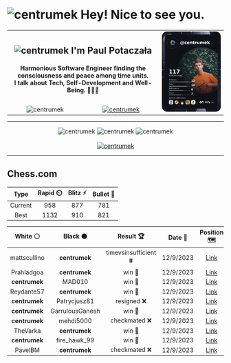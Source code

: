 <h1>
  <img
    src="https://emojis.slackmojis.com/emojis/images/1531849430/4246/blob-sunglasses.gif"
    width="30"
    alt="centrumek"
  />
  Hey! Nice to see you.
</h1>

<table>
  <tbody>
    <tr>
      <td align="center" width="70%" colspan="2">
        <h2>
          <img
            src="https://raw.githubusercontent.com/MartinHeinz/MartinHeinz/master/wave.gif"
            width="30px"
            alt="centrumek"
          />
          I'm Paul Potaczała
        </h2>
        <h4>
          Harmonious Software Engineer finding the consciousness and peace among time units.
          <br/>
          I talk about Tech, Self-Development and Well-Being. 🌿🧘🚀
        </h4>
      </td>
      <td width="30%" rowspan="2">
        <a href="https://app.daily.dev/centrumek">
          <img
            src="./devcard.png"
            alt="centrumek"
          />
        </a>
      </td>
    </tr>
    <tr align="center">
      <td>
        <img
          src="https://komarev.com/ghpvc/?username=centrumek&label=visitors&color=0e75b6&style=flat"
          alt="centrumek"
        >
      </td>
      <td>
        <a href="https://stackoverflow.com/users/14496012/centrumek">
          <img
            src="https://stackoverflow.com/users/flair/14496012.png?theme=dark"
            alt="centrumek"
          >
        </a>
      </td>
    </tr>
  </tbody>
</table>

---
<div align="center">
  <img 
    src="https://github-readme-stats.vercel.app/api?username=centrumek&show_icons=true&count_private=true&theme=darcula&hide_border=true&hide=issues,contribs&bg_color=00000000"
    alt="centrumek"
  />
  <img
    src="https://github-readme-stats.vercel.app/api/top-langs/?username=centrumek&layout=compact&hide_border=true&theme=darcula&bg_color=00000000&langs_count=6&exclude_repo=air-statistic-app"
    alt="centrumek"
  />
  <img 
    src="https://github-readme-streak-stats.herokuapp.com?user=centrumek&theme=darcula&hide_border=true&background=FFFFFF00"
    alt="centrumek"
  />
  <br/>
  <br/>
  <a href="https://www.buymeacoffee.com/centrumek">
    <img
      src="https://cdn.buymeacoffee.com/buttons/v2/default-orange.png"
      height="50"
      width="210"
      alt="centrumek"
    />
  </a>
</div>

---

## Chess.com

<div align="center">
<!--START_SECTION:chessStats-->
<!-- Automatically generated with https://github.com/Balastrong/chess-stats-action -->

| Type | Rapid ⏲️ | Blitz ⚡ | Bullet 🔫 |
|:---:|:---:|:---:|:---:|
| Current | 958 | 877 | 781 |
| Best | 1132 | 910 | 821 |

| White ⚪ | Black ⚫ | Result 🏆 | Date 📅 | Position 🗺️ | Type 🕕 |
|:---:|:---:|:---:|:---:|:---:|:---:|
| mattscullino | **centrumek** | timevsinsufficient ⏸️ | 12/9/2023 | <a href="http://www.ee.unb.ca/cgi-bin/tervo/fen.pl?select=Q7/1K6/8/8/2k5/8/8/8 w - -">Link</a> | Blitz |
| Prahladgoa | **centrumek** | win 🥇 | 12/9/2023 | <a href="http://www.ee.unb.ca/cgi-bin/tervo/fen.pl?select=8/4k3/5b2/p1pPp1pr/1pPp4/1P6/PK4R1/4B3 w - -">Link</a> | Blitz |
| **centrumek** | MAD010 | win 🥇 | 12/9/2023 | <a href="http://www.ee.unb.ca/cgi-bin/tervo/fen.pl?select=rnbq1bnr/ppp2kpp/8/3BQ3/4P3/8/PPPP1PPP/RNB1K2R b KQ -">Link</a> | Blitz |
| Reydante57 | **centrumek** | win 🥇 | 12/9/2023 | <a href="http://www.ee.unb.ca/cgi-bin/tervo/fen.pl?select=8/8/8/2K5/8/pk6/p7/8 w - -">Link</a> | Blitz |
| **centrumek** | Patrycjusz81 | resigned ❌ | 12/9/2023 | <a href="http://www.ee.unb.ca/cgi-bin/tervo/fen.pl?select=6k1/1p3pp1/7p/8/6n1/1K6/P5pq/8 w - -">Link</a> | Blitz |
| **centrumek** | GarrulousGanesh | win 🥇 | 12/9/2023 | <a href="http://www.ee.unb.ca/cgi-bin/tervo/fen.pl?select=r1b1k2r/ppp2ppp/2np4/4P3/4P3/5P2/PPP3PP/RNBQKB1R b KQkq -">Link</a> | Blitz |
| **centrumek** | mehdi5000 | checkmated ❌ | 12/9/2023 | <a href="http://www.ee.unb.ca/cgi-bin/tervo/fen.pl?select=4Rrk1/1r3ppp/8/2Pp4/pP1P4/Pq6/K7/R3Q3 w - -">Link</a> | Blitz |
| TheVarka | **centrumek** | win 🥇 | 12/9/2023 | <a href="http://www.ee.unb.ca/cgi-bin/tervo/fen.pl?select=2kq1r2/8/p2p3p/1p2p1p1/1Pp2nP1/5P1P/P2Q4/R4RK1 w - -">Link</a> | Blitz |
| **centrumek** | fire_hawk_99 | win 🥇 | 12/9/2023 | <a href="http://www.ee.unb.ca/cgi-bin/tervo/fen.pl?select=r2q2k1/p3rp2/1b1p1QpB/8/2p5/8/PPK3P1/5R2 b - -">Link</a> | Blitz |
| PavelBM | **centrumek** | checkmated ❌ | 12/9/2023 | <a href="http://www.ee.unb.ca/cgi-bin/tervo/fen.pl?select=1kr2b1r/RR4p1/3p1p2/4p1p1/4P3/8/3B1PPP/6K1 b - -">Link</a> | Blitz |

<!--END_SECTION:chessStats-->
</div>
<!--
**centrumek/centrumek** is a ✨ _special_ ✨ repository because its `README.md` (this file) appears on your GitHub profile.

Here are some ideas to get you started:

- 🔭 I’m currently working on ...
- 🌱 I’m currently learning ...
- 👯 I’m looking to collaborate on ...
- 🤔 I’m looking for help with ...
- 💬 Ask me about ...
- 📫 How to reach me: ...
- 😄 Pronouns: ...
- ⚡ Fun fact: ...
-->
